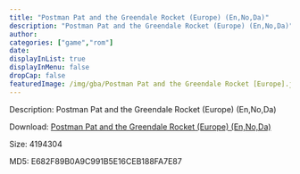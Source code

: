```yaml
---
title: "Postman Pat and the Greendale Rocket (Europe) (En,No,Da)"
description: "Postman Pat and the Greendale Rocket (Europe) (En,No,Da)"
author: 
categories: ["game","rom"]
date: 
displayInList: true
displayInMenu: false
dropCap: false
featuredImage: /img/gba/Postman Pat and the Greendale Rocket [Europe].jpg
---
```


Description: Postman Pat and the Greendale Rocket (Europe) (En,No,Da)

Download: <a style="text-decoration:underline;" href="https://mega.nz/#!iCB0ESRZ!5dgeyd0-A5TaIi8TLfTgqslMAXi0UnilykHhUqLex4I" target = "_blank" rel = "nofollow" > Postman Pat and the Greendale Rocket (Europe) (En,No,Da)</a>

Size: 4194304

MD5: E682F89B0A9C991B5E16CEB188FA7E87

